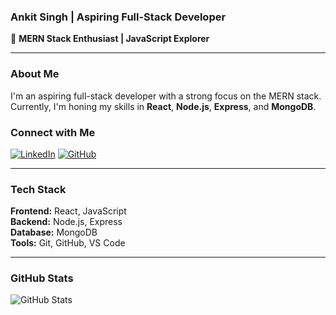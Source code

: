 ### **Ankit Singh | Aspiring Full-Stack Developer**

🚀 **MERN Stack Enthusiast | JavaScript Explorer**

---

### **About Me**

I'm an aspiring full-stack developer with a strong focus on the MERN stack. Currently, I'm honing my skills in **React**, **Node.js**, **Express**, and **MongoDB**.

### **Connect with Me**

[![LinkedIn](https://img.shields.io/badge/LinkedIn-0A66C2?style=for-the-badge&logo=linkedin&logoColor=white)](https://linkedin.com/in/sankitdev)
[![GitHub](https://img.shields.io/badge/GitHub-181717?style=for-the-badge&logo=github&logoColor=white)](https://github.com/sankitdev)

---

### **Tech Stack**

**Frontend:** React, JavaScript  
**Backend:** Node.js, Express  
**Database:** MongoDB  
**Tools:** Git, GitHub, VS Code

---

### **GitHub Stats**

![GitHub Stats](https://github-readme-stats.vercel.app/api?username=sankitdev&count_private=true&show_icons=true&theme=radical&hide_border=true)
